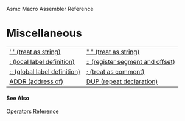Asmc Macro Assembler Reference

# Miscellaneous

<table>
<tr><td><a href="operator-single-quote.md">' ' (treat as string)</a></td><td><a href="operator-duoble-quote.md">" " (treat as string)</a></td></tr>
<tr><td><a href="operator-colon.md">: (local label definition)</a></td><td><a href="operator-double-colon.md">:: (register segment and offset)</a></td></tr>
<tr><td><a href="operator-double-colon.md">:: (global label definition)</a></td><td><a href="operator-semicolon.md">; (treat as comment)</a></td></tr>
<tr><td><a href="operator-addr.md">ADDR (address of)</a></td><td><a href="operator-dup.md">DUP (repeat declaration)</a></td></tr>
</table>

#### See Also

[Operators Reference](readme.md)
